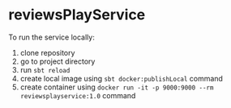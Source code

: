 # reviewsPlayService
To run the service locally:
1) clone repository
2) go to project directory
3) run ```sbt reload```
4) create local image using ```sbt docker:publishLocal``` command
5) create container using ```docker run -it -p 9000:9000 --rm reviewsplayservice:1.0``` command
